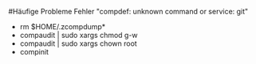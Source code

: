#Häufige Probleme
Fehler "compdef: unknown command or service: git"
- rm $HOME/.zcompdump*
- compaudit | sudo xargs chmod g-w
- compaudit | sudo xargs chown root
- compinit

